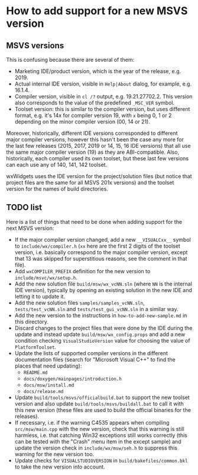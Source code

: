 How to add support for a new MSVS version
=========================================

MSVS versions
-------------

This is confusing because there are several of them:

- Marketing IDE/product version, which is the year of the release, e.g. 2019.
- Actual internal IDE version, visible in `Help|About` dialog, for example,
  e.g. 16.1.4.
- Compiler version, visible in `cl /?` output, e.g. 19.21.27702.2. This version
  also corresponds to the value of the predefined `_MSC_VER` symbol.
- Toolset version: this is similar to the compiler version, but uses different
  format, e.g. it's 14x for compiler version 19, with `x` being 0, 1 or 2
  depending on the minor compiler version (00, 14 or 21).

Moreover, historically, different IDE versions corresponded to different major
compiler versions, however this hasn't been the case any more for the last few
releases (2015, 2017, 2019 or 14, 15, 16 IDE versions) that all use the same
major compiler version (19) as they are ABI-compatible. Also, historically,
each compiler used its own toolset, but these last few versions can each use
any of 140, 141, 142 toolset.

wxWidgets uses the IDE version for the project/solution files (but notice that
project files are the same for all MSVS 201x versions) and the toolset version
for the names of build directories.


TODO list
---------

Here is a list of things that need to be done when adding support for the next
MSVS version:

- If the major compiler version changed, add a new `__VISUALCxx__` symbol to
  `include/wx/compiler.h` (`xx` here are the first 2 digits of the toolset
  version, i.e. basically correspond to the major compiler version, except
  that 13 was skipped for superstitious reasons, see the comment in that file).
- Add `wxCOMPILER_PREFIX` definition for the new version to
  `include/msvc/wx/setup.h`.
- Add the new solution file `build/msw/wx_vcNN.sln` (where `NN` is the internal
  IDE version), typically by opening an existing solution in the new IDE and
  letting it to update it.
- Add the new solution files `samples/samples_vcNN.sln`, `tests/test_vcNN.sln`
  and `tests/test_gui_vcNN.sln` in a similar way.
- Add the new version to the instructions in `how-to-add-new-sample.md` in this
  directory.
- Discard changes to the project files that were done by the IDE during the
  update and instead update `build/msw/wx_config.props` and add a new condition
  checking `VisualStudioVersion` value for choosing the value of
  `PlatformToolset`.
- Update the lists of supported compiler versions in the different
  documentation files (search for "Microsoft Visual C++" to find the places
  that need updating):
  - `README.md`
  - `docs/doxygen/mainpages/introduction.h`
  - `docs/msw/install.md`
  - `docs/release.md`
- Update `build/tools/msvs/officialbuild.bat` to support the new toolset version
  and also update `build/tools/msvs/buildall.bat` to call it with this new version
  (these files are used to build the official binaries for the releases).
- If necessary, i.e. if the warning C4535 appears when compiling
  `src/msw/main.cpp` with the new version, check that this warning is still
  harmless, i.e. that catching Win32 exceptions still works correctly (this
  can be tested with the "Crash" menu item in the except sample) and  update
  the version check in `include/wx/msw/seh.h` to suppress this warning for the
  new version too.
- Update checks for `VISUALSTUDIOVERSION` in `build/bakefiles/common.bkl` to
  take the new version into account.

